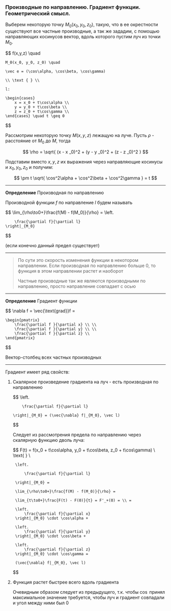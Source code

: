 ### Производные по направлению. Градиент функции. Геометрический смысл.

Выберем некоторую точку $M_0(x_0, y_0, z_0)$, такую, что в ее окрестности существуют все частные производные, а так же зададим, с помощью направляющих косинусов вектор, вдоль которого пустим луч из точки $M_0$.

$$
    f(x,y,z) \quad

    M_0(x_0, y_0, z_0) \quad

    \vec e = (\cos\alpha, \cos\beta, \cos\gamma)

    \\ \text { } \\

    l:

    \begin{cases}
        x = x_0 + t\cos\alpha \\
        y = y_0 + t\cos\beta \\
        z = z_0 + t\cos\gamma \\
    \end{cases} \quad t \geq 0
$$

Рассмотрим некоторую точку $M(x,y,z)$ лежащую на луче. Пусть $\rho$ - расстояние от $M_0$ до $M$, тогда

$$
    \rho = \sqrt{
        (x - x _0)^2 +
        (y - y _0)^2 +
        (z - z _0)^2
        }
$$

Подставим вместо $x,y,z$ их выражения через направляющие косинусы и $x_0, y_0, z_0$ и получим:

$$
    \pm t \sqrt{
        \cos^2\alpha +
        \cos^2\beta +
        \cos^2\gamma
        } = t
$$

---

**Определение** Производная по направлению

Производной функции $f$ по направление $l$ будем называть

$$
    \lim_{\rho\to0+}\frac{f(M) - f(M_0)}{\rho} =
    \left.

        \frac{\partial f}{\partial l}
    \right|_{M_0}
$$

(если конечно данный предел существует)

---

> По сути это скорость изменения функции в некотором направлении. Если производная по направлению больше 0, то функция в этом направлении растет и наоборот
>
> Частные производные так же являются производными по направлению, просто направление совпадает с осью
---

**Определение** Градиент функции

$$
    \nabla f = \vec{\text{grad}}f =

    \begin{pmatrix}
        \frac{\partial f }{\partial x} \\ \\
        \frac{\partial f }{\partial y} \\ \\
        \frac{\partial f }{\partial z} \\
    \end{pmatrix}
$$

Вектор-столбец всех частных производных

---

Градиент имеет ряд свойств:

1. Скалярное произведение градиента на луч - есть производная по направлению

   $$
       \left.

           \frac{\partial f}{\partial l}

       \right|_{M_0} = (\vec{\nabla} f|_{M_0}, \vec l)
   $$

   Следует из рассмотрения предела по направлению через скалярную функцию дволь луча:

   $$
       F(t) = f(x_0 + t\cos\alpha, y_0 + t\cos\beta, z_0 + t\cos\gamma)
       \\ \text{ } \\

        \left.

            \frac{\partial f}{\partial l}

        \right|_{M_0} = 

        \lim_{\rho\to0+}\frac{f(M) - f(M_0)}{\rho} = 

        \lim_{t\to0+}\frac{F(t) - F(0)}{t} = F'_+(0) = \\ =

        \left.
            \frac{\partial f}{\partial x}
        \right|_{M_0} \cdot \cos\alpha + 
        
        \left.
            \frac{\partial f}{\partial y}
        \right|_{M_0} \cdot \cos\beta + 
        
        \left.
            \frac{\partial f}{\partial z}
        \right|_{M_0} \cdot \cos\gamma =

        (\vec{\nabla} f|_{M_0}, \vec l)
   $$

2. Функция растет быстрее всего вдоль градиента

   Очевидным образом следует из предыдущего, т.к. чтобы $\cos$ принял максимальное значение требуется, чтобы луч и градиент совпадали и угол между ними был 0

